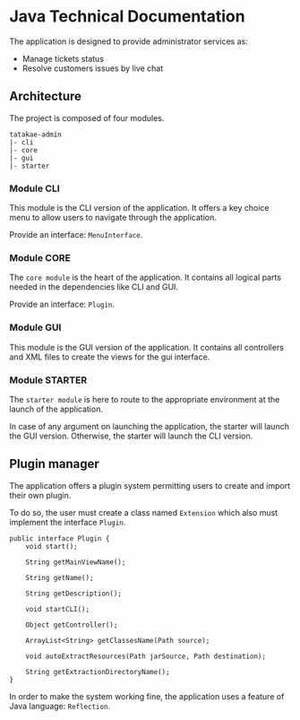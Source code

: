 # Java Technical Documentation

The application is designed to provide administrator services as:

- Manage tickets status
- Resolve customers issues by live chat

## Architecture

The project is composed of four modules.

    tatakae-admin
    |- cli
    |- core
    |- gui
    |- starter 

### Module CLI

This module is the CLI version of the application.
It offers a key choice menu to allow users to navigate through the application.

Provide an interface: `MenuInterface`.

### Module CORE

The `core module` is the heart of the application. It contains all logical parts needed in the dependencies like CLI and GUI.

Provide an interface: `Plugin`.

### Module GUI

This module is the GUI version of the application.
It contains all controllers and XML files to create the views for the gui interface.

### Module STARTER

The `starter module` is here to route to the appropriate environment at the launch of the application.

In case of any argument on launching the application, the starter will launch the GUI version. Otherwise, the starter will launch the CLI version.

## Plugin manager

The application offers a plugin system permitting users to create and import their own plugin.

To do so, the user must create a class named `Extension` which also must implement the interface `Plugin`.

```
public interface Plugin {
    void start();

    String getMainViewName();

    String getName();

    String getDescription();

    void startCLI();

    Object getController();

    ArrayList<String> getClassesName(Path source);

    void autoExtractResources(Path jarSource, Path destination);

    String getExtractionDirectoryName();
}
```

In order to make the system working fine, the application uses a feature of Java language: `Reflection`.
